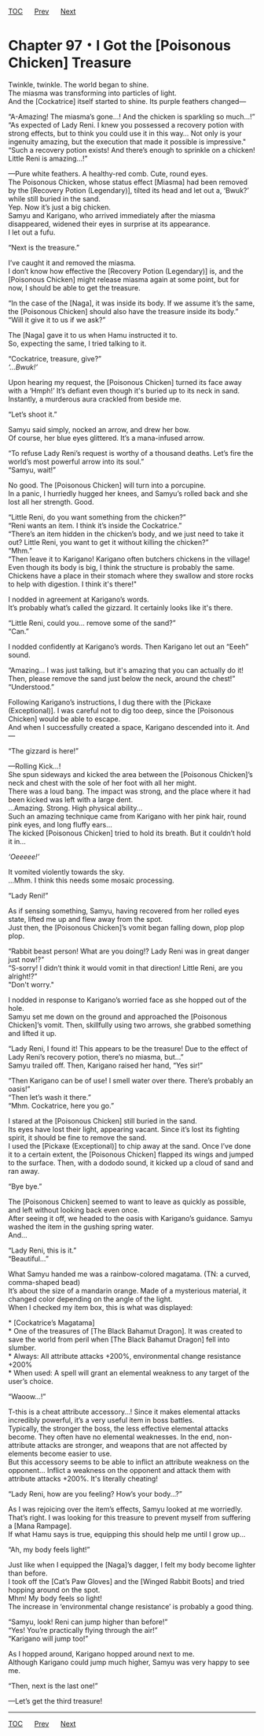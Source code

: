 [TOC](../readme.md)&nbsp;&nbsp;&nbsp;&nbsp;&nbsp;&nbsp;[Prev](Section_0096.md)&nbsp;&nbsp;&nbsp;&nbsp;&nbsp;&nbsp;[Next](Section_0098.md)



# Chapter 97・I Got the \[Poisonous Chicken\] Treasure

Twinkle, twinkle. The world began to shine.  
The miasma was transforming into particles of light.  
And the \[Cockatrice\] itself started to shine. Its purple feathers
changed—  
  
“A-Amazing! The miasma’s gone…! And the chicken is sparkling so
much…!”  
“As expected of Lady Reni. I knew you possessed a recovery potion with
strong effects, but to think you could use it in this way… Not only is
your ingenuity amazing, but the execution that made it possible is
impressive."  
“Such a recovery potion exists! And there’s enough to sprinkle on a
chicken! Little Reni is amazing…!”  
  
—Pure white feathers. A healthy-red comb. Cute, round eyes.  
The Poisonous Chicken, whose status effect \[Miasma\] had been removed
by the \[Recovery Potion (Legendary)\], tilted its head and let out a,
‘Bwuk?’ while still buried in the sand.  
Yep. Now it’s just a big chicken.  
Samyu and Karigano, who arrived immediately after the miasma
disappeared, widened their eyes in surprise at its appearance.  
I let out a fufu.  
  
“Next is the treasure.”  
  
I’ve caught it and removed the miasma.  
I don’t know how effective the \[Recovery Potion (Legendary)\] is, and
the \[Poisonous Chicken\] might release miasma again at some point, but
for now, I should be able to get the treasure.  
  
“In the case of the \[Naga\], it was inside its body. If we assume it’s
the same, the \[Poisonous Chicken\] should also have the treasure inside
its body.”  
“Will it give it to us if we ask?”  
  
The \[Naga\] gave it to us when Hamu instructed it to.  
So, expecting the same, I tried talking to it.  
  
“Cockatrice, treasure, give?”  
*‘…Bwuk!’*  
  
Upon hearing my request, the \[Poisonous Chicken\] turned its face away
with a ‘Hmph!’ It’s defiant even though it's buried up to its neck in
sand.  
Instantly, a murderous aura crackled from beside me.  
  
“Let’s shoot it.”  
  
Samyu said simply, nocked an arrow, and drew her bow.  
Of course, her blue eyes glittered. It’s a mana-infused arrow.  
  
“To refuse Lady Reni’s request is worthy of a thousand deaths. Let’s
fire the world’s most powerful arrow into its soul.”  
“Samyu, wait!”  
  
No good. The \[Poisonous Chicken\] will turn into a porcupine.  
In a panic, I hurriedly hugged her knees, and Samyu’s rolled back and
she lost all her strength. Good.  
  
“Little Reni, do you want something from the chicken?”  
“Reni wants an item. I think it’s inside the Cockatrice.”  
“There’s an item hidden in the chicken’s body, and we just need to take
it out? Little Reni, you want to get it without killing the chicken?”  
“Mhm.”  
“Then leave it to Karigano! Karigano often butchers chickens in the
village! Even though its body is big, I think the structure is probably
the same. Chickens have a place in their stomach where they swallow and
store rocks to help with digestion. I think it's there!"  
  
I nodded in agreement at Karigano’s words.  
It’s probably what’s called the gizzard. It certainly looks like it's
there.  
  
“Little Reni, could you… remove some of the sand?”  
“Can.”  
  
I nodded confidently at Karigano’s words. Then Karigano let out an
“Eeeh” sound.  
  
“Amazing… I was just talking, but it's amazing that you can actually do
it! Then, please remove the sand just below the neck, around the
chest!”  
“Understood.”  
  
Following Karigano’s instructions, I dug there with the \[Pickaxe
(Exceptional)\]. I was careful not to dig too deep, since the
\[Poisonous Chicken\] would be able to escape.  
And when I successfully created a space, Karigano descended into it.
And—  
  
“The gizzard is here!”  
  
—Rolling Kick…!  
She spun sideways and kicked the area between the \[Poisonous
Chicken\]’s neck and chest with the sole of her foot with all her
might.  
There was a loud bang. The impact was strong, and the place where it had
been kicked was left with a large dent.  
…Amazing. Strong. High physical ability…  
Such an amazing technique came from Karigano with her pink hair, round
pink eyes, and long fluffy ears…  
The kicked \[Poisonous Chicken\] tried to hold its breath. But it
couldn’t hold it in…  
  
*‘Oeeeee!’*  
  
It vomited violently towards the sky.  
…Mhm. I think this needs some mosaic processing.  
  
“Lady Reni!”  
  
As if sensing something, Samyu, having recovered from her rolled eyes
state, lifted me up and flew away from the spot.  
Just then, the \[Poisonous Chicken\]’s vomit began falling down, plop
plop plop.  
  
“Rabbit beast person! What are you doing!? Lady Reni was in great danger
just now!?”  
“S-sorry! I didn’t think it would vomit in that direction! Little Reni,
are you alright!?”  
"Don't worry."  
  
I nodded in response to Karigano’s worried face as she hopped out of the
hole.  
Samyu set me down on the ground and approached the \[Poisonous
Chicken\]’s vomit. Then, skillfully using two arrows, she grabbed
something and lifted it up.  
  
“Lady Reni, I found it! This appears to be the treasure! Due to the
effect of Lady Reni’s recovery potion, there’s no miasma, but…”  
Samyu trailed off. Then, Karigano raised her hand, “Yes sir!”  
  
“Then Karigano can be of use! I smell water over there. There’s probably
an oasis!”  
“Then let’s wash it there.”  
“Mhm. Cockatrice, here you go.”  
  
I stared at the \[Poisonous Chicken\] still buried in the sand.  
Its eyes have lost their light, appearing vacant. Since it’s lost its
fighting spirit, it should be fine to remove the sand.  
I used the \[Pickaxe (Exceptional)\] to chip away at the sand. Once I’ve
done it to a certain extent, the \[Poisonous Chicken\] flapped its wings
and jumped to the surface. Then, with a dododo sound, it kicked up a
cloud of sand and ran away.  
  
“Bye bye.”  
  
The \[Poisonous Chicken\] seemed to want to leave as quickly as
possible, and left without looking back even once.  
After seeing it off, we headed to the oasis with Karigano’s guidance.
Samyu washed the item in the gushing spring water.  
And…  
  
“Lady Reni, this is it.”  
“Beautiful…”  
  
What Samyu handed me was a rainbow-colored magatama. (TN: a curved,
comma-shaped bead)  
It’s about the size of a mandarin orange. Made of a mysterious material,
it changed color depending on the angle of the light.  
When I checked my item box, this is what was displayed:  
  
\* \[Cockatrice’s Magatama\]  
\* One of the treasures of \[The Black Bahamut Dragon\]. It was created
to save the world from peril when \[The Black Bahamut Dragon\] fell into
slumber.  
\* Always: All attribute attacks +200%, environmental change resistance
+200%  
\* When used: A spell will grant an elemental weakness to any target of
the user’s choice.  
  
“Waoow…!”  
  
T-this is a cheat attribute accessory…! Since it makes elemental attacks
incredibly powerful, it’s a very useful item in boss battles.  
Typically, the stronger the boss, the less effective elemental attacks
become. They often have no elemental weaknesses. In the end,
non-attribute attacks are stronger, and weapons that are not affected by
elements become easier to use.  
But this accessory seems to be able to inflict an attribute weakness on
the opponent… Inflict a weakness on the opponent and attack them with
attribute attacks +200%. It's literally cheating!  
  
“Lady Reni, how are you feeling? How’s your body…?”  
  
As I was rejoicing over the item’s effects, Samyu looked at me
worriedly.  
That’s right. I was looking for this treasure to prevent myself from
suffering a \[Mana Rampage\].  
If what Hamu says is true, equipping this should help me until I grow
up…  
  
“Ah, my body feels light!”  
  
Just like when I equipped the \[Naga\]’s dagger, I felt my body become
lighter than before.  
I took off the \[Cat’s Paw Gloves\] and the \[Winged Rabbit Boots\] and
tried hopping around on the spot.  
Mhm! My body feels so light!  
The increase in ‘environmental change resistance’ is probably a good
thing.  
  
“Samyu, look! Reni can jump higher than before!”  
“Yes! You’re practically flying through the air!”  
“Karigano will jump too!”  
  
As I hopped around, Karigano hopped around next to me.  
Although Karigano could jump much higher, Samyu was very happy to see
me.  
  
“Then, next is the last one!”  
  
—Let’s get the third treasure!  
  
  
  


---
[TOC](../readme.md)&nbsp;&nbsp;&nbsp;&nbsp;&nbsp;&nbsp;[Prev](Section_0096.md)&nbsp;&nbsp;&nbsp;&nbsp;&nbsp;&nbsp;[Next](Section_0098.md)

